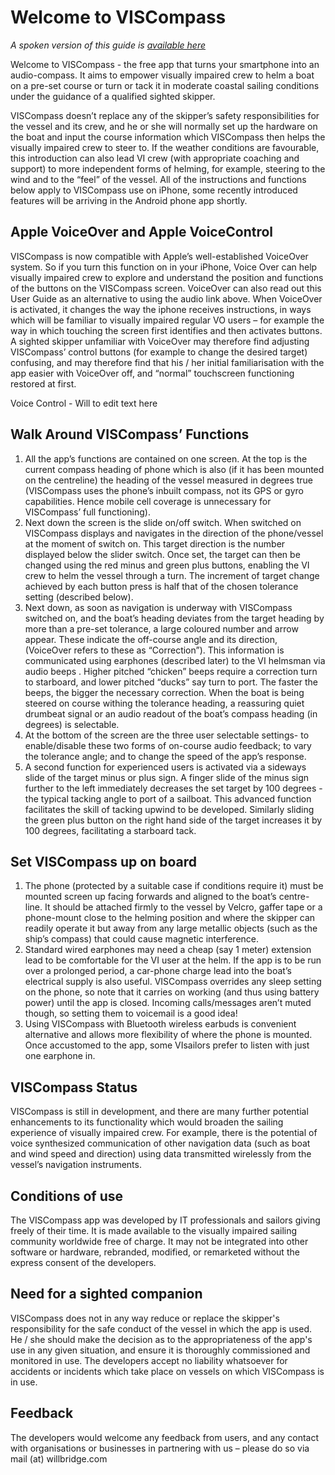 # Welcome to VISCompass

_A spoken version of this guide is [available here](https://viscompass.org/audioguide.m4a)_

Welcome to VISCompass - the free app that turns your smartphone into an audio-compass. It aims to empower visually impaired crew to helm a boat on a pre-set course or turn or tack it in moderate coastal sailing conditions under the guidance of a qualified sighted skipper.

VISCompass doesn’t replace any of the skipper’s safety responsibilities for the vessel and its crew, and he or she will normally set up the hardware on the boat and input the course information which VISCompass then helps the visually impaired crew to steer to. If the weather conditions are favourable, this introduction can also lead VI crew (with appropriate coaching and support) to more independent forms of helming, for example, steering to the wind and to the “feel” of the vessel. 
All of the instructions and functions below apply to VISCompass use on iPhone, some recently introduced features will be arriving in the Android phone app shortly. 

## Apple VoiceOver and Apple VoiceControl

VISCompass is now compatible with Apple’s well-established VoiceOver system. So if you turn this function on in your iPhone, Voice Over can help visually impaired crew to explore and understand the position and functions of the buttons on the VISCompass screen. VoiceOver can also read out this User Guide as an alternative to using the audio link above. When VoiceOver is activated, it changes the way the iphone receives instructions, in ways which will be familiar to visually impaired regular VO users – for example the way in which touching the screen first identifies and then activates buttons.  A sighted skipper unfamiliar with VoiceOver may therefore find adjusting VISCompass’ control buttons  (for example to change the desired target) confusing, and may therefore find that his / her initial familiarisation with the app easier with VoiceOver off, and “normal” touchscreen functioning restored at first.

Voice Control - Will to edit text here

## Walk Around VISCompass’ Functions

1. All the app’s functions are contained on one screen. At the top is the current compass heading of phone which is also (if it has been mounted on the centreline) the heading of the vessel measured in degrees true (VISCompass uses the phone’s inbuilt compass, not its GPS or gyro capabilities. Hence mobile cell coverage is unnecessary for VISCompass’ full functioning).
2. Next down the screen is the slide on/off switch. When switched on VISCompass displays and navigates in the direction of the phone/vessel at the moment of switch on. This target direction is the number displayed below the slider switch. Once set, the target can then be changed using the red minus and green plus buttons, enabling the VI crew to helm the vessel through a turn. The increment of target change achieved by each button press is half that of the chosen tolerance setting (described below).   
3. Next down, as soon as navigation is underway with VISCompass switched on, and the boat’s heading deviates from the target heading by more than a pre-set tolerance, a large coloured number and arrow appear. These indicate the off-course angle and its direction, (VoiceOver refers to these as “Correction”).  This information is communicated using earphones (described later) to the VI helmsman via audio beeps . Higher pitched “chicken” beeps require a correction turn to starboard, and lower pitched “ducks” say turn to port. The faster the beeps, the bigger the necessary correction. When the boat is being steered on course withing the tolerance heading, a reassuring quiet drumbeat signal or an audio readout of the boat’s compass heading (in degrees) is selectable.
4. At the bottom of the screen are the three user selectable settings- to enable/disable these two forms of on-course audio feedback; to vary the tolerance angle; and to change the speed of the app’s response.
5. A second function for experienced users is activated via a sideways slide of the target minus or plus sign. A finger slide of the minus sign further to the left immediately decreases the set target by 100 degrees - the typical tacking angle to port of a sailboat. This advanced function facilitates the skill of tacking upwind to be developed. Similarly sliding the green plus button on the right hand side of the target increases it by 100 degrees, facilitating a starboard tack. 

## Set VISCompass up on board

1. The phone (protected by a suitable case if conditions require it) must be mounted screen up facing forwards and aligned to the boat’s centre-line. It should be attached firmly to the vessel by Velcro, gaffer tape or a phone-mount close to the helming position and where the skipper can readily operate it but away from any large metallic objects (such as the ship’s compass) that could cause magnetic interference.
2. Standard wired earphones may need a cheap (say 1 meter) extension lead to be comfortable for the VI user at the helm. If the app is to be run over a prolonged period, a car-phone charge lead into the boat’s electrical supply is also useful. VISCompass overrides any sleep setting on the phone, so note that it carries on working (and thus using battery power) until the app is closed. Incoming calls/messages aren’t muted though, so setting them to voicemail is a good idea! 
3. Using VISCompass with Bluetooth wireless earbuds is convenient alternative and allows more flexibility of where the phone is mounted. Once accustomed to the app, some VIsailors prefer to listen with just one earphone in.

## VISCompass Status

VISCompass is still in development, and there are many further potential enhancements to its functionality which would broaden the sailing experience of visually impaired crew. For example, there is the potential of voice synthesized communication of other navigation data (such as boat and wind speed and direction) using data transmitted wirelessly from the vessel’s navigation instruments.

## Conditions of use

The VISCompass app was developed by IT professionals and sailors giving freely of their time. It is made available to the visually impaired sailing community worldwide free of charge. It may not be integrated into other software or hardware, rebranded, modified, or remarketed without the express consent of the developers.

## Need for a sighted companion

VISCompass does not in any way reduce or replace the skipper's responsibility for the safe conduct of the vessel in which the app is used. He / she should make the decision as to the appropriateness of the app's use in any given situation, and ensure it is thoroughly commissioned and monitored in use. The developers accept no liability whatsoever for accidents or incidents which take place on vessels on which VISCompass is in use.

## Feedback

The developers would welcome any feedback from users, and any contact with organisations or businesses in partnering with us – please do so via mail (at) willbridge.com
